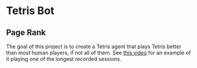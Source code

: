 # Tetris Bot

## Page Rank
The goal of this project is to create a Tetris agent that plays Tetris better than most human players, if not all of them. See [this video](https://youtu.be/YpMx1XobhWA) for an example of it playing one of the longest recorded sessions.
